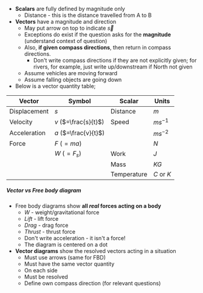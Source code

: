- **Scalars** are fully defined by magnitude only
	- Distance - this is the distance travelled from A to B
- **Vectors** have a magnitude and direction
	- May put arrow on top to indicate $\vec{s}$
	- Exceptions do exist if the question asks for the **magnitude** (understand context of question)
	- Also, **if given compass directions**, then return in compass directions.
		- Don't write compass directions if they are not explicitly given; for rivers, for example, just write up/downstream if North not given
	- Assume vehicles are moving forward
	- Assume falling objects are going down
- Below is a vector quantity table;

| **Vector**   | **Symbol**           | **Scalar**  | **Units**  |
| ------------ | -------------------- | ----------- | ---------- |
| Displacement | $s$                  | Distance    | $m$        |
| Velocity     | $v$ ($=\frac{s}{t}$) | Speed       | $m s^{-1}$ |
| Acceleration | $a$ ($=\frac{v}{t}$) |             | $ms^{-2}$  |
| Force        | $F$ ($=ma$)          |             | $N$        |
|              | $W$ ($=F_s$)         | Work        | $J$        |
|              |                      | Mass        | $KG$       |
|              |                      | Temperature |      $C$ or $K$           |

##### Vector vs Free body diagram
- Free body diagrams show **all *real* forces acting on a body**
	- $W$ - weight/gravitational force
	- $Lift$ - lift force
	- $Drag$ - drag force
	- $Thrust$ - thrust force
	- Don't write acceleration - it isn't a force!
	- The diagram is centered on a dot
- **Vector diagrams** show the resolved vectors acting in a situation
	- Must use arrows (same for FBD)
	- Must have the same vector quantity
	- On each side
	- Must be resolved
	- Define own compass direction (for relevant questions)